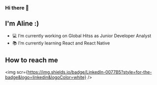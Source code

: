 ### Hi there 👋

## I'm Aline :) 

- :computer: I’m currently working on Global Hitss as Junior Developer Analyst
- :books: I’m currently learning React and React Native

## How to reach me

<img scr={https://img.shields.io/badge/LinkedIn-0077B5?style=for-the-badge&logo=linkedin&logoColor=white} />

<!--
**alinemartinsgh/alinemartinsgh** is a ✨ _special_ ✨ repository because its `README.md` (this file) appears on your GitHub profile.

Here are some ideas to get you started:

- 🔭 I’m currently working on 
- 🌱 I’m currently learning ...
- 👯 I’m looking to collaborate on ...
- 🤔 I’m looking for help with ...
- 💬 Ask me about ...
- 📫 How to reach me: ...
- 😄 Pronouns: ...
- ⚡ Fun fact: ...
-->
